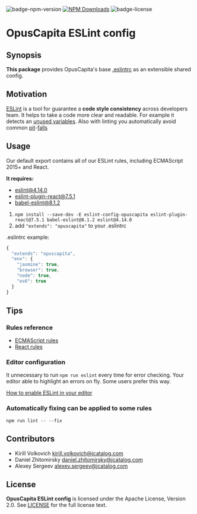 ![badge-npm-version](https://img.shields.io/npm/v/eslint-config-opuscapita.svg)
[![NPM Downloads](https://img.shields.io/npm/dm/eslint-config-opuscapita.svg)](https://npmjs.org/package/eslint-config-opuscapita)
![badge-license](https://img.shields.io/github/license/OpusCapita/eslint-config.svg)

# OpusCapita ESLint config

## Synopsis

**This package** provides OpusCapita's base [.eslintrc](http://eslint.org/docs/user-guide/configuring#configuration-file-formats) as an extensible shared config.

## Motivation

[ESLint](http://eslint.org/) is a tool for guarantee a **code style consistency** across developers team.
It helps to take a code more clear and readable. For example it detects an [unused variables](http://eslint.org/docs/rules/no-unused-vars). Also with linting you automatically avoid common [pit](http://stackoverflow.com/questions/7818903/jslint-says-missing-radix-parameter-what-should-i-do)-[falls](http://eslint.org/docs/rules/eqeqeq)

## Usage

Our default export contains all of our ESLint rules, including ECMAScript 2015+ and React.

**It requires:**

* [eslint@4.14.0](https://github.com/eslint/eslint)
* [eslint-plugin-react@7.5.1](https://github.com/yannickcr/eslint-plugin-react)
* [babel-eslint@8.1.2](https://github.com/babel/babel-eslint)

1. `npm install --save-dev -E eslint-config-opuscapita eslint-plugin-react@7.5.1 babel-eslint@8.1.2 eslint@4.14.0`
2. add `"extends": "opuscapita"` to your .eslintrc

.eslintrc example:
```javascript
{
  "extends": "opuscapita",
  "env": {
    "jasmine": true,
    "browser": true,
    "node": true,
    "es6": true
  }
}
```

## Tips

### Rules reference

* [ECMAScript rules](http://eslint.org/docs/rules/)
* [React rules](https://github.com/yannickcr/eslint-plugin-react#list-of-supported-rules)

### Editor configuration

It unnecessary to run `npm run eslint` every time for error checking. Your editor able to highlight an errors on fly.
Some users prefer this way.

[How to enable ESLint in your editor](http://eslint.org/docs/user-guide/integrations)

### Automatically fixing can be applied to some rules

`npm run lint -- --fix`

## Contributors

* Kirill Volkovich kirill.volkovich@jcatalog.com
* Daniel Zhitomirsky daniel.zhitomirsky@jcatalog.com
* Alexey Sergeev alexey.sergeev@jcatalog.com

## License

**OpusCapita ESLint config** is licensed under the Apache License, Version 2.0. See [LICENSE](./LICENSE) for the full license text.
